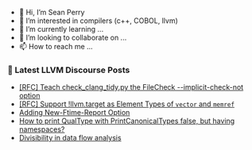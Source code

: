 - 👋 Hi, I’m Sean Perry
- 👀 I’m interested in compilers (c++, COBOL, llvm)
- 🌱 I’m currently learning ...
- 💞️ I’m looking to collaborate on ...
- 📫 How to reach me ...

<!---
s66perry/s66perry is a ✨ special ✨ repository because its `README.md` (this file) appears on your GitHub profile.
You can click the Preview link to take a look at your changes.
--->
### 📕 Latest LLVM Discourse Posts

<!-- DISCOURSE-LLVM:START -->
- [[RFC] Teach check_clang_tidy.py the FileCheck --implicit-check-not option](https://discourse.llvm.org/t/rfc-teach-check-clang-tidy-py-the-filecheck-implicit-check-not-option/86480#post_1)
- [[RFC] Support !llvm.target as Element Types of `vector` and `memref`](https://discourse.llvm.org/t/rfc-support-llvm-target-as-element-types-of-vector-and-memref/86302#post_8)
- [Adding New-Ftime-Report Option](https://discourse.llvm.org/t/adding-new-ftime-report-option/86474#post_2)
- [How to print QualType with PrintCanonicalTypes false, but having namespaces?](https://discourse.llvm.org/t/how-to-print-qualtype-with-printcanonicaltypes-false-but-having-namespaces/86479#post_1)
- [Divisibility in data flow analysis](https://discourse.llvm.org/t/divisibility-in-data-flow-analysis/86310#post_5)
<!-- DISCOURSE-LLVM:END -->
